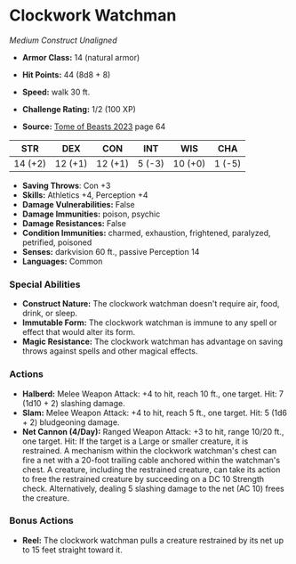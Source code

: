 # Clockwork Watchman

*Medium* *Construct* *Unaligned*

- **Armor Class:** 14 (natural armor)
- **Hit Points:** 44 (8d8 + 8)
- **Speed:** walk 30 ft.

- **Challenge Rating:** 1/2 (100 XP)
- **Source:** [Tome of Beasts 2023](https://koboldpress.com/kpstore/product/tome-of-beasts-1-2023-edition/) page 64

| STR | DEX | CON | INT | WIS | CHA |
| --- | --- | --- | --- | --- | --- |
| 14 (+2) | 12 (+1) | 12 (+1) | 5 (-3) | 10 (+0) | 1 (-5) |

- **Saving Throws**: Con +3
- **Skills:** Athletics +4, Perception +4
- **Damage Vulnerabilities:** False
- **Damage Immunities:** poison, psychic
- **Damage Resistances:** False
- **Condition Immunities:** charmed, exhaustion, frightened, paralyzed, petrified, poisoned
- **Senses:** darkvision 60 ft., passive Perception 14
- **Languages:** Common

### Special Abilities

- **Construct Nature:** The clockwork watchman doesn't require air, food, drink, or sleep.
- **Immutable Form:** The clockwork watchman is immune to any spell or effect that would alter its form.
- **Magic Resistance:** The clockwork watchman has advantage on saving throws against spells and other magical effects.

### Actions

- **Halberd:** Melee Weapon Attack: +4 to hit, reach 10 ft., one target. Hit: 7 (1d10 + 2) slashing damage.
- **Slam:** Melee Weapon Attack: +4 to hit, reach 5 ft., one target. Hit: 5 (1d6 + 2) bludgeoning damage.
- **Net Cannon (4/Day):** Ranged Weapon Attack: +3 to hit, range 10/20 ft., one target. Hit: If the target is a Large or smaller creature, it is restrained. A mechanism within the clockwork watchman's chest can fire a net with a 20-foot trailing cable anchored within the watchman's chest. A creature, including the restrained creature, can take its action to free the restrained creature by succeeding on a DC 10 Strength check. Alternatively, dealing 5 slashing damage to the net (AC 10) frees the creature.

### Bonus Actions

- **Reel:** The clockwork watchman pulls a creature restrained by its net up to 15 feet straight toward it.
